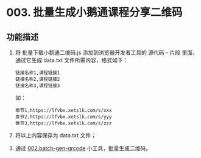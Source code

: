 # 003. 批量生成小鹅通课程分享二维码

## 功能描述

1. 将 批量下载小鹅通二维码.js 添加到浏览器开发者工具的 源代码 - 片段 里面，通过它生成 data.txt 文件所需内容，格式如下：

    ```
    链接名称1,课程链接1
    链接名称2,课程链接2
    链接名称3,课程链接3
    ```

    如：

    ```
    章节1,https://lfvbx.xetslk.com/s/xxx
    章节2,https://lfvbx.xetslk.com/s/yyy
    章节3,https://lfvbx.xetslk.com/s/zzz
    ```

2. 将以上内容保存为 data.txt 文件；

3. 通过 [002.batch-gen-qrcode](../002.batch-gen-qrcode/) 小工具，批量生成二维码。
